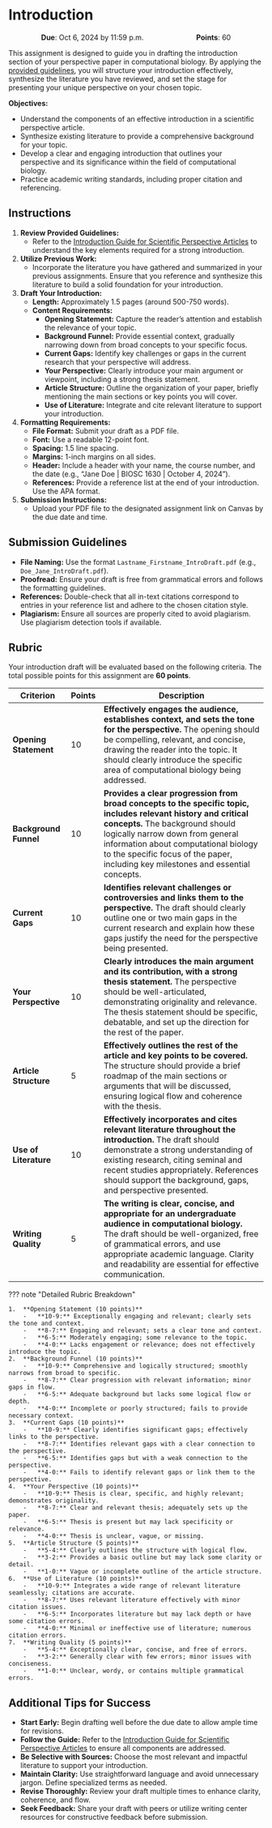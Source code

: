 # Introduction

<p style="text-align: center;">
    <object hspace="50">
        <strong>Due</strong></a>: Oct 6, 2024 by 11:59 p.m.
    </object>
    <object hspace="50">
        <strong>Points</strong></a>: 60
    </object>
</p>

This assignment is designed to guide you in drafting the introduction section of your perspective paper in computational biology.
By applying the [provided guidelines](/assessments/paper/guidelines/components/intro/), you will structure your introduction effectively, synthesize the literature you have reviewed, and set the stage for presenting your unique perspective on your chosen topic.

**Objectives:**

-   Understand the components of an effective introduction in a scientific perspective article.
-   Synthesize existing literature to provide a comprehensive background for your topic.
-   Develop a clear and engaging introduction that outlines your perspective and its significance within the field of computational biology.
-   Practice academic writing standards, including proper citation and referencing.

## Instructions

1.  **Review Provided Guidelines:**
     -   Refer to the [Introduction Guide for Scientific Perspective Articles](/assessments/paper/guidelines/components/intro/) to understand the key elements required for a strong introduction.
2.  **Utilize Previous Work:**
    -   Incorporate the literature you have gathered and summarized in your previous assignments. Ensure that you reference and synthesize this literature to build a solid foundation for your introduction.
3.  **Draft Your Introduction:**
    -   **Length:** Approximately 1.5 pages (around 500-750 words).
    -   **Content Requirements:**
        -   **Opening Statement:** Capture the reader’s attention and establish the relevance of your topic.
        -   **Background Funnel:** Provide essential context, gradually narrowing down from broad concepts to your specific focus.
        -   **Current Gaps:** Identify key challenges or gaps in the current research that your perspective will address.
        -   **Your Perspective:** Clearly introduce your main argument or viewpoint, including a strong thesis statement.
        -   **Article Structure:** Outline the organization of your paper, briefly mentioning the main sections or key points you will cover.
        -   **Use of Literature:** Integrate and cite relevant literature to support your introduction.
4.  **Formatting Requirements:**
    -   **File Format:** Submit your draft as a PDF file.
    -   **Font:** Use a readable 12-point font.
    -   **Spacing:** 1.5 line spacing.
    -   **Margins:** 1-inch margins on all sides.
    -   **Header:** Include a header with your name, the course number, and the date (e.g., “Jane Doe | BIOSC 1630 | October 4, 2024”).
    -   **References:** Provide a reference list at the end of your introduction. Use the APA format.
5.  **Submission Instructions:**
    -   Upload your PDF file to the designated assignment link on Canvas by the due date and time.

## Submission Guidelines

-   **File Naming:** Use the format `Lastname_Firstname_IntroDraft.pdf` (e.g., `Doe_Jane_IntroDraft.pdf`).
-   **Proofread:** Ensure your draft is free from grammatical errors and follows the formatting guidelines.
-   **References:** Double-check that all in-text citations correspond to entries in your reference list and adhere to the chosen citation style.
-   **Plagiarism:** Ensure all sources are properly cited to avoid plagiarism. Use plagiarism detection tools if available.

## Rubric

Your introduction draft will be evaluated based on the following criteria. The total possible points for this assignment are **60 points**.

| **Criterion**          | **Points** | **Description**                                                                                                                                                                                                                                                                                       |
|------------------------|------------|-------------------------------------------------------------------------------------------------------------------------------------------------------------------------------------------------------------------------------------------------------------------------------------------------------|
| **Opening Statement**  | 10         | **Effectively engages the audience, establishes context, and sets the tone for the perspective.** The opening should be compelling, relevant, and concise, drawing the reader into the topic. It should clearly introduce the specific area of computational biology being addressed.                         |
| **Background Funnel**  | 10         | **Provides a clear progression from broad concepts to the specific topic, includes relevant history and critical concepts.** The background should logically narrow down from general information about computational biology to the specific focus of the paper, including key milestones and essential concepts.|
| **Current Gaps**       | 10         | **Identifies relevant challenges or controversies and links them to the perspective.** The draft should clearly outline one or two main gaps in the current research and explain how these gaps justify the need for the perspective being presented.                                                     |
| **Your Perspective**   | 10         | **Clearly introduces the main argument and its contribution, with a strong thesis statement.** The perspective should be well-articulated, demonstrating originality and relevance. The thesis statement should be specific, debatable, and set up the direction for the rest of the paper.                |
| **Article Structure**  | 5          | **Effectively outlines the rest of the article and key points to be covered.** The structure should provide a brief roadmap of the main sections or arguments that will be discussed, ensuring logical flow and coherence with the thesis.                                                               |
| **Use of Literature**  | 10         | **Effectively incorporates and cites relevant literature throughout the introduction.** The draft should demonstrate a strong understanding of existing research, citing seminal and recent studies appropriately. References should support the background, gaps, and perspective presented.                 |
| **Writing Quality**    | 5          | **The writing is clear, concise, and appropriate for an undergraduate audience in computational biology.** The draft should be well-organized, free of grammatical errors, and use appropriate academic language. Clarity and readability are essential for effective communication.                    |

??? note "Detailed Rubric Breakdown"

    1.  **Opening Statement (10 points)**
        -   **10-9:** Exceptionally engaging and relevant; clearly sets the tone and context.
        -   **8-7:** Engaging and relevant; sets a clear tone and context.
        -   **6-5:** Moderately engaging; some relevance to the topic.
        -   **4-0:** Lacks engagement or relevance; does not effectively introduce the topic.
    2.  **Background Funnel (10 points)**
        -   **10-9:** Comprehensive and logically structured; smoothly narrows from broad to specific.
        -   **8-7:** Clear progression with relevant information; minor gaps in flow.
        -   **6-5:** Adequate background but lacks some logical flow or depth.
        -   **4-0:** Incomplete or poorly structured; fails to provide necessary context.
    3.  **Current Gaps (10 points)**
        -   **10-9:** Clearly identifies significant gaps; effectively links to the perspective.
        -   **8-7:** Identifies relevant gaps with a clear connection to the perspective.
        -   **6-5:** Identifies gaps but with a weak connection to the perspective.
        -   **4-0:** Fails to identify relevant gaps or link them to the perspective.
    4.  **Your Perspective (10 points)**
        -   **10-9:** Thesis is clear, specific, and highly relevant; demonstrates originality.
        -   **8-7:** Clear and relevant thesis; adequately sets up the paper.
        -   **6-5:** Thesis is present but may lack specificity or relevance.
        -   **4-0:** Thesis is unclear, vague, or missing.
    5.  **Article Structure (5 points)**
        -   **5-4:** Clearly outlines the structure with logical flow.
        -   **3-2:** Provides a basic outline but may lack some clarity or detail.
        -   **1-0:** Vague or incomplete outline of the article structure.
    6.  **Use of Literature (10 points)**
        -   **10-9:** Integrates a wide range of relevant literature seamlessly; citations are accurate.
        -   **8-7:** Uses relevant literature effectively with minor citation issues.
        -   **6-5:** Incorporates literature but may lack depth or have some citation errors.
        -   **4-0:** Minimal or ineffective use of literature; numerous citation errors.
    7.  **Writing Quality (5 points)**
        -   **5-4:** Exceptionally clear, concise, and free of errors.
        -   **3-2:** Generally clear with few errors; minor issues with conciseness.
        -   **1-0:** Unclear, wordy, or contains multiple grammatical errors.

## Additional Tips for Success

-   **Start Early:** Begin drafting well before the due date to allow ample time for revisions.
-   **Follow the Guide:** Refer to the [Introduction Guide for Scientific Perspective Articles](/assessments/paper/guidelines/components/intro/) to ensure all components are addressed.
-   **Be Selective with Sources:** Choose the most relevant and impactful literature to support your introduction.
-   **Maintain Clarity:** Use straightforward language and avoid unnecessary jargon. Define specialized terms as needed.
-   **Revise Thoroughly:** Review your draft multiple times to enhance clarity, coherence, and flow.
-   **Seek Feedback:** Share your draft with peers or utilize writing center resources for constructive feedback before submission.
